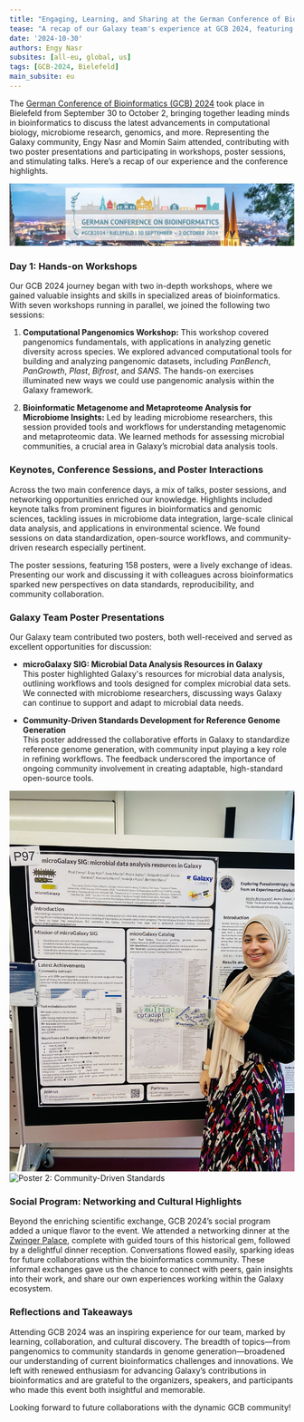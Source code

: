 ```yaml
---
title: "Engaging, Learning, and Sharing at the German Conference of Bioinformatics 2024 with the Galaxy Team!"
tease: "A recap of our Galaxy team's experience at GCB 2024, featuring insightful talks, interactive poster sessions, hands-on workshops, and memorable social events!"
date: '2024-10-30'
authors: Engy Nasr
subsites: [all-eu, global, us]
tags: [GCB-2024, Bielefeld]
main_subsite: eu
---
```


The [German Conference of Bioinformatics (GCB) 2024](https://gcb2024.de/) took place in Bielefeld from September 30 to October 2, bringing together leading minds in bioinformatics to discuss the latest advancements in computational biology, microbiome research, genomics, and more. Representing the Galaxy community, Engy Nasr and Momin Saim attended, contributing with two poster presentations and participating in workshops, poster sessions, and stimulating talks. Here’s a recap of our experience and the conference highlights.

![Placeholder for GCB2024 Logo](gcb2024logo.png)

### Day 1: Hands-on Workshops

Our GCB 2024 journey began with two in-depth workshops, where we gained valuable insights and skills in specialized areas of bioinformatics. With seven workshops running in parallel, we joined the following two sessions:

1. **Computational Pangenomics Workshop:** This workshop covered pangenomics fundamentals, with applications in analyzing genetic diversity across species. We explored advanced computational tools for building and analyzing pangenomic datasets, including *PanBench*, *PanGrowth*, *Plast*, *Bifrost*, and *SANS*. The hands-on exercises illuminated new ways we could use pangenomic analysis within the Galaxy framework.

2. **Bioinformatic Metagenome and Metaproteome Analysis for Microbiome Insights:** Led by leading microbiome researchers, this session provided tools and workflows for understanding metagenomic and metaproteomic data. We learned methods for assessing microbial communities, a crucial area in Galaxy’s microbial data analysis tools. 

### Keynotes, Conference Sessions, and Poster Interactions

Across the two main conference days, a mix of talks, poster sessions, and networking opportunities enriched our knowledge. Highlights included keynote talks from prominent figures in bioinformatics and genomic sciences, tackling issues in microbiome data integration, large-scale clinical data analysis, and applications in environmental science. We found sessions on data standardization, open-source workflows, and community-driven research especially pertinent.

The poster sessions, featuring 158 posters, were a lively exchange of ideas. Presenting our work and discussing it with colleagues across bioinformatics sparked new perspectives on data standards, reproducibility, and community collaboration.

### Galaxy Team Poster Presentations

Our Galaxy team contributed two posters, both well-received and served as excellent opportunities for discussion:

- **microGalaxy SIG: Microbial Data Analysis Resources in Galaxy**  
   This poster highlighted Galaxy's resources for microbial data analysis, outlining workflows and tools designed for complex microbial data sets. We connected with microbiome researchers, discussing ways Galaxy can continue to support and adapt to microbial data needs.

- **Community-Driven Standards Development for Reference Genome Generation**  
   This poster addressed the collaborative efforts in Galaxy to standardize reference genome generation, with community input playing a key role in refining workflows. The feedback underscored the importance of ongoing community involvement in creating adaptable, high-standard open-source tools.

![Poster 1: microGalaxy SIG](gcb2024poster_microgalaxy.jpg)  
![Poster 2: Community-Driven Standards](gcb2024poster_referencegenome.png)

### Social Program: Networking and Cultural Highlights

Beyond the enriching scientific exchange, GCB 2024’s social program added a unique flavor to the event. We attended a networking dinner at the [Zwinger Palace](https://gcb2024.de/Social+Programme.html), complete with guided tours of this historical gem, followed by a delightful dinner reception. Conversations flowed easily, sparking ideas for future collaborations within the bioinformatics community. These informal exchanges gave us the chance to connect with peers, gain insights into their work, and share our own experiences working within the Galaxy ecosystem.

### Reflections and Takeaways

Attending GCB 2024 was an inspiring experience for our team, marked by learning, collaboration, and cultural discovery. The breadth of topics—from pangenomics to community standards in genome generation—broadened our understanding of current bioinformatics challenges and innovations. We left with renewed enthusiasm for advancing Galaxy’s contributions in bioinformatics and are grateful to the organizers, speakers, and participants who made this event both insightful and memorable.

Looking forward to future collaborations with the dynamic GCB community!
